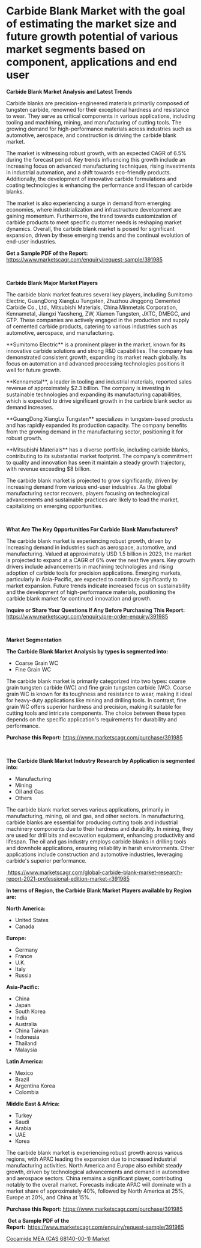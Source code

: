 <p><h1>Carbide Blank Market with the goal of estimating the market size and future growth potential of various market segments based on component, applications and end user</h1></p><p><strong>Carbide Blank Market Analysis and Latest Trends</strong></p>
<p><p>Carbide blanks are precision-engineered materials primarily composed of tungsten carbide, renowned for their exceptional hardness and resistance to wear. They serve as critical components in various applications, including tooling and machining, mining, and manufacturing of cutting tools. The growing demand for high-performance materials across industries such as automotive, aerospace, and construction is driving the carbide blank market.</p><p>The market is witnessing robust growth, with an expected CAGR of 6.5% during the forecast period. Key trends influencing this growth include an increasing focus on advanced manufacturing techniques, rising investments in industrial automation, and a shift towards eco-friendly products. Additionally, the development of innovative carbide formulations and coating technologies is enhancing the performance and lifespan of carbide blanks. </p><p>The market is also experiencing a surge in demand from emerging economies, where industrialization and infrastructure development are gaining momentum. Furthermore, the trend towards customization of carbide products to meet specific customer needs is reshaping market dynamics. Overall, the carbide blank market is poised for significant expansion, driven by these emerging trends and the continual evolution of end-user industries.</p></p>
<p><strong>Get a Sample PDF of the Report:&nbsp;</strong> <a href="https://www.marketscagr.com/enquiry/request-sample/391985?utm_campaign=3249&utm_medium=2&utm_source=Github&utm_content=ia&utm_term=29032025&utm_id=carbide-blank">https://www.marketscagr.com/enquiry/request-sample/391985</a></p>
<p>&nbsp;</p>
<p><strong>Carbide Blank Major Market Players</strong></p>
<p><p>The carbide blank market features several key players, including Sumitomo Electric, GuangDong XiangLu Tungsten, Zhuzhou Jinggong Cemented Carbide Co., Ltd., Mitsubishi Materials, China Minmetals Corporation, Kennametal, Jiangxi Yaosheng, ZW, Xiamen Tungsten, JXTC, DMEGC, and GTP. These companies are actively engaged in the production and supply of cemented carbide products, catering to various industries such as automotive, aerospace, and manufacturing.</p><p>**Sumitomo Electric** is a prominent player in the market, known for its innovative carbide solutions and strong R&D capabilities. The company has demonstrated consistent growth, expanding its market reach globally. Its focus on automation and advanced processing technologies positions it well for future growth.</p><p>**Kennametal**, a leader in tooling and industrial materials, reported sales revenue of approximately $2.3 billion. The company is investing in sustainable technologies and expanding its manufacturing capabilities, which is expected to drive significant growth in the carbide blank sector as demand increases.</p><p>**GuangDong XiangLu Tungsten** specializes in tungsten-based products and has rapidly expanded its production capacity. The company benefits from the growing demand in the manufacturing sector, positioning it for robust growth.</p><p>**Mitsubishi Materials** has a diverse portfolio, including carbide blanks, contributing to its substantial market footprint. The company’s commitment to quality and innovation has seen it maintain a steady growth trajectory, with revenue exceeding $8 billion.</p><p>The carbide blank market is projected to grow significantly, driven by increasing demand from various end-user industries. As the global manufacturing sector recovers, players focusing on technological advancements and sustainable practices are likely to lead the market, capitalizing on emerging opportunities.</p></p>
<p>&nbsp;</p>
<p><strong>What Are The Key Opportunities For Carbide Blank Manufacturers?</strong></p>
<p><p>The carbide blank market is experiencing robust growth, driven by increasing demand in industries such as aerospace, automotive, and manufacturing. Valued at approximately USD 1.5 billion in 2023, the market is projected to expand at a CAGR of 6% over the next five years. Key growth drivers include advancements in machining technologies and rising adoption of carbide tools for precision applications. Emerging markets, particularly in Asia-Pacific, are expected to contribute significantly to market expansion. Future trends indicate increased focus on sustainability and the development of high-performance materials, positioning the carbide blank market for continued innovation and growth.</p></p>
<p><strong>Inquire or Share Your Questions If Any Before Purchasing This Report:</strong> <a href="https://www.marketscagr.com/enquiry/pre-order-enquiry/391985?utm_campaign=3249&utm_medium=2&utm_source=Github&utm_content=ia&utm_term=29032025&utm_id=carbide-blank">https://www.marketscagr.com/enquiry/pre-order-enquiry/391985</a></p>
<p>&nbsp;</p>
<p><strong>Market Segmentation</strong></p>
<p><strong>The Carbide Blank Market Analysis by types is segmented into:</strong></p>
<p><ul><li>Coarse Grain WC</li><li>Fine Grain WC</li></ul></p>
<p><p>The carbide blank market is primarily categorized into two types: coarse grain tungsten carbide (WC) and fine grain tungsten carbide (WC). Coarse grain WC is known for its toughness and resistance to wear, making it ideal for heavy-duty applications like mining and drilling tools. In contrast, fine grain WC offers superior hardness and precision, making it suitable for cutting tools and intricate components. The choice between these types depends on the specific application's requirements for durability and performance.</p></p>
<p><strong>Purchase this Report:&nbsp;</strong><a href="https://www.marketscagr.com/purchase/391985?utm_campaign=3249&utm_medium=2&utm_source=Github&utm_content=ia&utm_term=29032025&utm_id=carbide-blank">https://www.marketscagr.com/purchase/391985</a></p>
<p>&nbsp;</p>
<p><strong>The Carbide Blank Market Industry Research by Application is segmented into:</strong></p>
<p><ul><li>Manufacturing</li><li>Mining</li><li>Oil and Gas</li><li>Others</li></ul></p>
<p><p>The carbide blank market serves various applications, primarily in manufacturing, mining, oil and gas, and other sectors. In manufacturing, carbide blanks are essential for producing cutting tools and industrial machinery components due to their hardness and durability. In mining, they are used for drill bits and excavation equipment, enhancing productivity and lifespan. The oil and gas industry employs carbide blanks in drilling tools and downhole applications, ensuring reliability in harsh environments. Other applications include construction and automotive industries, leveraging carbide's superior performance.</p></p>
<p><a href="https://www.marketscagr.com/global-carbide-blank-market-research-report-2021-professional-edition-market-r391985?utm_campaign=3249&utm_medium=2&utm_source=Github&utm_content=ia&utm_term=29032025&utm_id=carbide-blank">&nbsp;https://www.marketscagr.com/global-carbide-blank-market-research-report-2021-professional-edition-market-r391985</a></p>
<p><strong>In terms of Region, the Carbide Blank Market Players available by Region are:</strong></p>
<p>
    <p> <strong> North America: </strong>
        <ul>
            <li>United States</li>
            <li>Canada</li>
        </ul>
        </p> 
    <p> <strong> Europe: </strong>
        <ul>
            <li>Germany</li>
            <li>France</li>
            <li>U.K.</li>
            <li>Italy</li>
            <li>Russia</li>
        </ul>
        </p> 
    <p> <strong> Asia-Pacific: </strong>
        <ul>
            <li>China</li>
            <li>Japan</li>
            <li>South Korea</li>
            <li>India</li>
            <li>Australia</li>
            <li>China Taiwan</li>
            <li>Indonesia</li>
            <li>Thailand</li>
            <li>Malaysia</li>
        </ul>
        </p> 
    <p> <strong> Latin America: </strong>
        <ul>
            <li>Mexico</li>
            <li>Brazil</li>
            <li>Argentina Korea</li>
            <li>Colombia</li>
        </ul>
        </p> 
    <p> <strong> Middle East & Africa: </strong>
        <ul>
            <li>Turkey</li>
            <li>Saudi</li>
            <li>Arabia</li>
            <li>UAE</li>
            <li>Korea</li>
        </ul>
    </p>
    </p>
<p><p>The carbide blank market is experiencing robust growth across various regions, with APAC leading the expansion due to increased industrial manufacturing activities. North America and Europe also exhibit steady growth, driven by technological advancements and demand in automotive and aerospace sectors. China remains a significant player, contributing notably to the overall market. Forecasts indicate APAC will dominate with a market share of approximately 40%, followed by North America at 25%, Europe at 20%, and China at 15%.</p></p>
<p><strong>Purchase this Report: </strong><a href="https://www.marketscagr.com/purchase/391985?utm_campaign=3249&utm_medium=2&utm_source=Github&utm_content=ia&utm_term=29032025&utm_id=carbide-blank">https://www.marketscagr.com/purchase/391985</a></p>
<p>&nbsp;<strong>Get a Sample PDF of the Report:&nbsp;&nbsp;</strong><a href="https://www.marketscagr.com/enquiry/request-sample/391985?utm_campaign=3249&utm_medium=2&utm_source=Github&utm_content=ia&utm_term=29032025&utm_id=carbide-blank">https://www.marketscagr.com/enquiry/request-sample/391985</a></p>
<p><strong></strong></p>
<p><p><a href="https://github.com/kmettjanksj7/Market-Research-Report-List-1/blob/main/cocamide-mea-cas-68140-00-1-market.md?utm_campaign=3249&utm_medium=2&utm_source=Github&utm_content=ia&utm_term=29032025&utm_id=carbide-blank">Cocamide MEA (CAS 68140-00-1) Market</a></p></p>